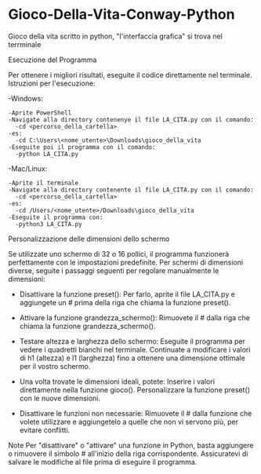 # Gioco-Della-Vita-Conway-Python
Gioco della vita scritto in python, "l'interfaccia grafica" si trova nel terrminale

Esecuzione del Programma

Per ottenere i migliori risultati, eseguite il codice direttamente nel terminale.
Istruzioni per l'esecuzione:

  -Windows:
  
    -Aprite PowerShell
    -Navigate alla directory contenenye il file LA_CITA.py con il comando:
      -cd <percorso_della_cartella>
    -es:
      -cd C:\Users\<nome_utente>\Downloads\gioco_della_vita
    -Eseguite poi il programma con il comando:
      -python LA_CITA.py 

  -Mac/Linux:
  
    -Aprite il terminale
    -Navigate alla directory contenente il file LA_CITA.py con il comando:
      -cd <percorso_della_cartella>
    -es:
      -cd /Users/<nome_utente>/Downloads\gioco_della_vita
    -Eseguite il programma con:
      -python3 LA_CITA.py
    

        

Personalizzazione delle dimensioni dello schermo

Se utilizzate uno schermo di 32 o 16 pollici, il programma funzionerà perfettamente con le impostazioni predefinite.
Per schermi di dimensioni diverse, seguite i passaggi seguenti per regolare manualmente le dimensioni:

  - Disattivare la funzione preset():
    Per farlo, aprite il file LA_CITA.py e aggiungete un # prima della riga che chiama la funzione preset().

  - Attivare la funzione grandezza_schermo():
    Rimuovete il # dalla riga che chiama la funzione grandezza_schermo().
    
  - Testare altezza e larghezza dello schermo:
    Eseguite il programma per vedere i quadretti bianchi nel terminale. Continuate a modificare i valori di h1 (altezza) e l1 (larghezza) fino a ottenere una dimensione ottimale per il vostro schermo.


  - Una volta trovate le dimensioni ideali, potete:
        Inserire i valori direttamente nella funzione gioco().
        Personalizzare la funzione preset() con le nuove dimensioni.

  - Disattivare le funzioni non necessarie:
    Rimuovete il # dalla funzione che volete utilizzare e aggiungetelo a quelle che non vi servono più, per evitare conflitti.

Note
  Per "disattivare" o "attivare" una funzione in Python, basta aggiungere o rimuovere il simbolo # all'inizio della riga corrispondente.
  Assicuratevi di salvare le modifiche al file prima di eseguire il programma.




    
